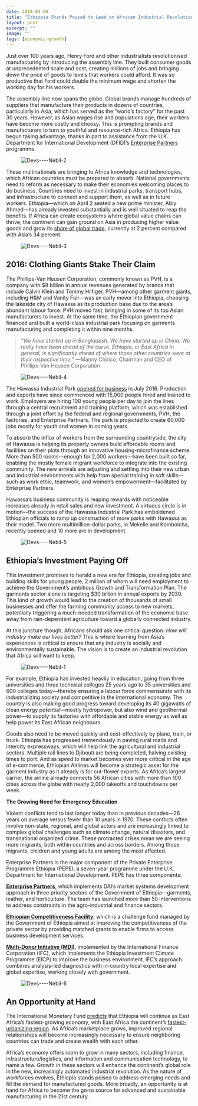 ```yaml
---
date: 2018-04-08
title: "Ethiopia Stands Poised to Lead an African Industrial Revolution"
layout: post
excerpt: ""
image: ""
tags: [economic-growth]
---
```

<p>Just over 100 years ago, Henry Ford and other industrialists revolutionised manufacturing by introducing the assembly line. They built consumer goods at unprecedented scale and cost, creating millions of jobs and bringing down the price of goods to levels that workers could afford. It was so productive that Ford could double the minimum wage and shorten the working day for his workers.</p><p>The assembly line now spans the globe. Global brands manage hundreds of suppliers that manufacture their products in dozens of countries, particularly in Asia, which has served as the “world’s factory” for the past 30 years. However, as Asian wages rise and populations age, their workers have become more costly and choosy. This is prompting brands and manufacturers to turn to youthful and resource-rich Africa. Ethiopia has begun taking advantage, thanks in part to assistance from the U.K. Department for International Development (DFID)’s <a href="https://www.dai.com/our-work/projects/ethiopia-private-enterprise-programme-ethiopia-pepe">Enterprise Partners</a> programme.</p><figure class="kg-card kg-image-card"><img src="https://pubs.ghost.io/uploads/Devs----Nebil-2.jpg" class="kg-image" alt="Devs----Nebil-2" loading="lazy"></figure><p>These multinationals are bringing to Africa knowledge and technologies, which African countries must be prepared to absorb. National governments need to reform as necessary to make their economies welcoming places to do business. Countries need to invest in industrial parks, transport hubs, and infrastructure to connect and support them, as well as in future workers. Ethiopia—which on April 2 seated a new prime minister, Abiy Ahmed—has already invested substantially and is well situated to reap the benefits. If Africa can create ecosystems where global value chains can thrive, the continent can gain ground on Asia in producing higher value goods and grow its <a href="https://www.wto.org/english/res_e/statis_e/wts2016_e/wts2016_e.pdf">share of global trade</a>, currently at 2 percent compared with Asia’s 34 percent.</p><figure class="kg-card kg-image-card"><img src="https://pubs.ghost.io/uploads/Devs----Nebil-3.jpg" class="kg-image" alt="Devs----Nebil-3" loading="lazy"></figure><h2 id="2016-clothing-giants-stake-their-claim">2016: Clothing Giants Stake Their Claim</h2><p>The Phillips-Van Heusen Corporation, commonly known as PVH, is a company with $8 billion in annual revenues generated by brands that include Calvin Klein and Tommy Hilfiger. PVH—among other garment giants, including H&amp;M and Vanity Fair—was an early mover into Ethiopia, choosing the lakeside city of Hawassa as its production base due to the area’s abundant labour force. PVH moved fast, bringing in some of its top Asian manufacturers to invest. At the same time, the Ethiopian government financed and built a world-class industrial park focusing on garments manufacturing and completing it within nine months.</p><blockquote><em>“We have started up in Bangladesh. We have started up in China. We really have been ahead of the curve. Ethiopia, or East Africa in general, is significantly ahead of where those other countries were at their respective time.”</em> —Manny Chirico, Chairman and CEO of Phillips-Van Heusen Corporation</blockquote><figure class="kg-card kg-image-card"><img src="https://pubs.ghost.io/uploads/Devs----Nebil-4.jpg" class="kg-image" alt="Devs----Nebil-4" loading="lazy"></figure><p>The Hawassa Industrial Park <a href="https://www.dai.com/news/development-secretary-priti-patel-stresses-economic-growth-in-visit-to-ethiopia-industrial-park">opened for business</a> in July 2016. Production and exports have since commenced with 15,000 people hired and trained to work. Employers are hiring 100 young people per day to join the lines through a central recruitment and training platform, which was established through a joint effort by the federal and regional governments, PVH, the factories, and Enterprise Partners. The park is projected to create 60,000 jobs mostly for youth and women in coming years.</p><p>To absorb the influx of workers from the surrounding countryside, the city of Hawassa is helping its property owners build affordable rooms and facilities on their plots through an innovative housing-microfinance scheme. More than 500 rooms—enough for 2,000 workers—have been built so far, enabling the mostly female migrant workforce to integrate into the existing community. The new arrivals are adjusting and settling into their new urban and industrial environments with help from special training in soft skills—such as work ethic, teamwork, and women’s empowerment—facilitated by Enterprise Partners.</p><p>Hawassa’s business community is reaping rewards with noticeable increases already in retail sales and new investment. A virtuous circle is in motion—the success of the Hawassa Industrial Park has emboldened Ethiopian officials to ramp up construction of more parks with Hawassa as their model. Two more multimillion-dollar parks, in Mekelle and Kombolcha, recently opened and 10 more are in development.</p><figure class="kg-card kg-image-card"><img src="https://pubs.ghost.io/uploads/Devs----Nebil-5.jpg" class="kg-image" alt="Devs----Nebil-5" loading="lazy"></figure><h2 id="ethiopia-s-investment-paying-off">Ethiopia’s Investment Paying Off</h2><p>This investment promises to herald a new era for Ethiopia, creating jobs and building skills for young people, 2 million of whom will need employment to achieve the Government’s ambitious Growth and Transformation Plan. The garments sector alone is targeting $30 billion in annual exports by 2030. This kind of growth would lead to the creation of thousands of small businesses and offer the farming community access to new markets, potentially triggering a much-needed transformation of the economic base away from rain-dependent agriculture toward a globally connected industry.</p><p>At this juncture though, Africans should ask one critical question: <em>How will industry make our lives better?</em> This is where learning from Asia’s experiences is critical to ensure that any industry is socially and environmentally sustainable. The vision is to create an industrial revolution that Africa will want to keep.</p><figure class="kg-card kg-image-card"><img src="https://pubs.ghost.io/uploads/Devs----Nebil-1.jpg" class="kg-image" alt="Devs----Nebil-1" loading="lazy"></figure><p>For example, Ethiopia has invested heavily in education, going from three universities and three technical colleges 25 years ago to 35 universities and 600 colleges today—thereby ensuring a labour force commensurate with its industrializing society and competitive in the international economy. The country is also making good progress toward developing its 40 gigawatts of clean energy potential—mostly hydropower, but also wind and geothermal power—to supply its factories with affordable and stable energy as well as help power its East African neighbours.</p><p>Goods also need to be moved quickly and cost-effectively by plane, train, or truck. Ethiopia has progressed tremendously in paving rural roads and intercity expressways, which will help link the agricultural and industrial sectors. Multiple rail lines to Djibouti are being completed, halving existing times to port. And as speed to market becomes ever more critical in the age of e-commerce, Ethiopian Airlines will become a strategic asset for the garment industry as it already is for cut-flower exports. As Africa’s largest carrier, the airline already connects 56 African cities with more than 100 cities across the globe with nearly 2,000 takeoffs and touchdowns per week.</p><p><strong>The Growing Need for Emergency Education</strong></p><p>Violent conflicts tend to last longer today than in previous decades—26 years on average versus fewer than 10 years in 1970. These conflicts often involve non-state, regional, and global actors and are increasingly linked to complex global challenges such as climate change, natural disasters, and transnational organized crime. These protracted crises mean we are seeing more migrants, both within countries and across borders. Among those migrants, children and young adults are among the most affected.</p><p>Enterprise Partners is the major component of the Private Enterprise Programme Ethiopia (PEPE), a seven-year programme under the U.K. Department for International Development. PEPE has three components:</p><p><strong><a href="http://enterprisepartners.org/">Enterprise Partners</a></strong>, which implements DAI’s market systems development approach in three priority sectors of the Government of Ethiopia—garments, leather, and horticulture. The team has launched more than 50 interventions to address constraints in the agro-industrial and finance sectors.</p><p><strong><a href="http://the-ecf.com/">Ethiopian Competitiveness Facility</a></strong>, which is a challenge fund managed by the Government of Ethiopia aimed at improving the competitiveness of the private sector by providing matched grants to enable firms to access business development services.</p><p><strong><a href="iati.dfid.gov.uk/iati_documents/5619008.odt">Multi-Donor Initiative (MDI)</a></strong>, implemented by the International Finance Corporation (IFC), which implements the Ethiopia Investment Climate Programme (EICP) to improve the business environment. IFC’s approach combines analysis-led diagnostics with in-country local expertise and global expertise, working closely with government.</p><figure class="kg-card kg-image-card"><img src="https://pubs.ghost.io/uploads/Devs----Nebil-6.jpg" class="kg-image" alt="Devs----Nebil-6" loading="lazy"></figure><h2 id="an-opportunity-at-hand">An Opportunity at Hand</h2><p>The International Monetary Fund <a href="http://www.imf.org/external/datamapper/NGDP_RPCH@WEO/OEMDC/ADVEC/WEOWORLD/ETH">predicts</a> that Ethiopia will continue as East Africa’s fastest-growing economy, with East Africa the continent’s <a href="http://www.un.org/en/development/desa/population/theme/urbanization/index.shtml">fastest-urbanizing region</a>. As Africa’s marketplace grows, improved regional relationships will become increasingly necessary to ensure neighboring countries can trade and create wealth with each other.</p><p>Africa’s economy offers room to grow in many sectors, including finance, infrastructure/logistics, and information and communication technology, to name a few. Growth in these sectors will enhance the continent’s global role in the new, increasingly automated industrial revolution. As the nature of workforces evolves, Ethiopia stands poised to address emerging needs and fill the demand for manufactured goods. More broadly, an opportunity is at hand for Africa to become the go-to source for advanced and sustainable manufacturing in the 21st century.</p>
  